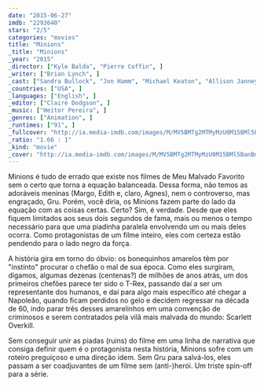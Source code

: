 ```yaml
---
date: "2015-06-27"
imdb: "2293640"
stars: "2/5"
categories: "movies"
title: "Minions"
_title: "Minions"
_year: "2015"
_director: ["Kyle Balda", "Pierre Coffin", ]
_writer: ["Brian Lynch", ]
_cast: ["Sandra Bullock", "Jon Hamm", "Michael Keaton", "Allison Janney", "Steve Coogan", "Jennifer Saunders", "Geoffrey Rush", "Steve Carell", "Pierre Coffin", ]
_countries: ["USA", ]
_languages: ["English", ]
_editor: ["Claire Dodgson", ]
_music: ["Heitor Pereira", ]
_genres: ["Animation", ]
_runtimes: ["91", ]
_fullcover: "http://ia.media-imdb.com/images/M/MV5BMTg2MTMyMzU0M15BMl5BanBnXkFtZTgwOTU3ODk4NTE@.jpg"
_ratio: "1.66 : 1"
_kind: "movie"
_cover: "http://ia.media-imdb.com/images/M/MV5BMTg2MTMyMzU0M15BMl5BanBnXkFtZTgwOTU3ODk4NTE@._V1._SX94_SY140_.jpg"
---
```

Minions é tudo de errado que existe nos filmes de Meu Malvado Favorito sem o certo que torna a equação balanceada. Dessa forma, não temos as adoráveis meninas (Margo, Edith e, claro, Agnes), nem o controverso, mas engraçado, Gru. Porém, você diria, os Minions fazem parte do lado da equação com as coisas certas. Certo? Sim, é verdade. Desde que eles fiquem limitados aos seus dois segundos de fama, mais ou menos o tempo necessário para que uma piadinha paralela envolvendo um ou mais deles ocorra. Como protagonistas de um filme inteiro, eles com certeza estão pendendo para o lado negro da força.

A história gira em torno do óbvio: os bonequinhos amarelos têm por "instinto" procurar o chefão o mal de sua época. Como eles surgiram, digamos, algumas dezenas (centenas?) de milhões de anos atrás, um dos primeiros chefões parece ter sido o T-Rex, passando daí a ser um representante dos humanos, e daí para algo mais específico até chegar a Napoleão, quando ficam perdidos no gelo e decidem regressar na década de 60, indo parar três desses amarelinhos em uma convenção de criminosos e serem contratados pela vilã mais malvada do mundo: Scarlett Overkill.

Sem conseguir unir as piadas (ruins) do filme em uma linha de narrativa que consiga definir quem é o protagonista nesta história, Minions sofre com um roteiro preguiçoso e uma direção idem. Sem Gru para salvá-los, eles passam a ser coadjuvantes de um filme sem (anti-)herói. Um triste spin-off para a série.
